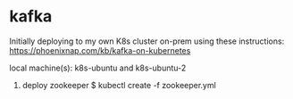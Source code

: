 # kafka 
Initially deploying to my own K8s cluster on-prem using these instructions: https://phoenixnap.com/kb/kafka-on-kubernetes


local machine(s): k8s-ubuntu and k8s-ubuntu-2

1) deploy zookeeper
$ kubectl create -f zookeeper.yml